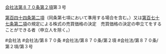 [会社法第８７０条第２項](会社法＿＿＿＿第８７０条第２項)第３号

[第百四十四条第二項](会社法＿＿＿＿第１４４条第２項)（同条第七項において準用する場合を含む。）又は[第百七十七条第二項](会社法＿＿＿＿第１７７条第２項)の規定による株式の売買価格の決定　売買価格の決定の申立てをすることができる者（申立人を除く。）


#会社法
#会社法/第８７０条
#会社法/第８７０条/第２項
#会社法/第８７０条/第２項/第３号

